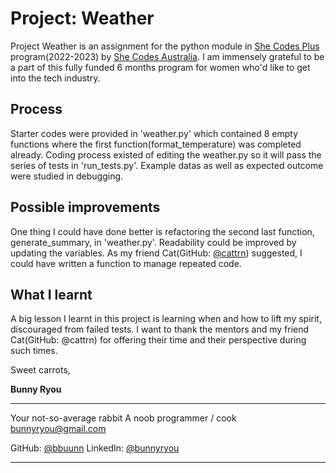# Project: Weather

Project Weather is an assignment for the python module in [She Codes Plus](https://shecodes.com.au/program/plus/) program(2022-2023) by [She Codes Australia](https://shecodes.com.au/). I am immensely grateful to be a part of this fully funded 6 months program for women who'd like to get into the tech industry.

## Process

Starter codes were provided in 'weather.py' which contained 8 empty functions where the first function(format_temperature) was completed already. Coding process existed of editing the weather.py so it will pass the series of tests in 'run_tests.py'. Example datas as well as expected outcome were studied in debugging.

## Possible improvements

One thing I could have done better is refactoring the second last function, generate_summary, in 'weather.py'. Readability could be improved by updating the variables. As my friend Cat(GitHub: [@cattrn](https://github.com/cattrn)) suggested, I could have written a function to manage repeated code.

## What I learnt

A big lesson I learnt in this project is learning when and how to lift my spirit, discouraged from failed tests. I want to thank the mentors and my friend Cat(GitHub: @cattrn) for offering their time and their perspective during such times.

Sweet carrots,

**Bunny Ryou**

---

Your not-so-average rabbit
A noob programmer / cook
bunnyryou@gmail.com

GitHub: [@bbuunn](https://github.com/Bbuunn)
LinkedIn: [@bunnyryou](https://www.linkedin.com/in/bunnyryou/)

---
